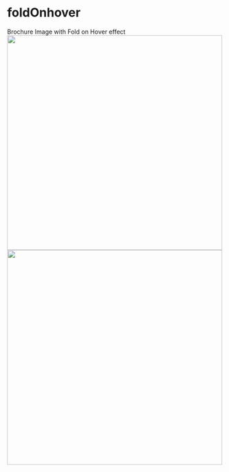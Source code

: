 # foldOnhover
Brochure Image with Fold on Hover effect
<br/>
<img src="https://res.cloudinary.com/bobbynicholsoncloud/image/upload/c_fill,ar_1:1,g_auto,r_max,bo_5px_solid_red,b_rgb:262c35/v1533753235/Screenshot_156.png" width="500px">
<br/>
<img src="https://res.cloudinary.com/bobbynicholsoncloud/image/upload/c_fill,ar_1:1,g_auto,r_max,bo_5px_solid_red,b_rgb:262c35/v1533753242/Screenshot_157.png" width="500px">
